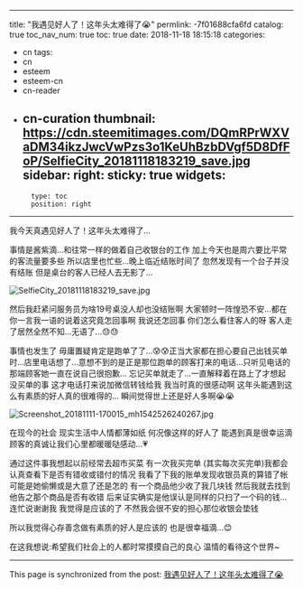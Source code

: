 
---
title: "我遇见好人了！这年头太难得了😭"
permlink: -7f01688cfa6fd
catalog: true
toc_nav_num: true
toc: true
date: 2018-11-18 18:15:18
categories:
- cn
tags:
- cn
- esteem
- esteem-cn
- cn-reader
- cn-curation
thumbnail: https://cdn.steemitimages.com/DQmRPrWXVaDM34ikzJwcVwPzs3o1KeUhBzbDVgf5D8DfFoP/SelfieCity_20181118183219_save.jpg
sidebar:
    right:
        sticky: true
widgets:
    -
        type: toc
        position: right
---


我今天真遇见好人了！这年头太难得了...

事情是酱紫滴...和往常一样的做着自己收银台的工作
加上今天也是周六要比平常的客流量要多些   所以店里也忙些...晚上临近结账时间了  忽然发现有一个台子并没有结账    但是桌台的客人已经人去无影了...

![SelfieCity_20181118183219_save.jpg](https://cdn.steemitimages.com/DQmRPrWXVaDM34ikzJwcVwPzs3o1KeUhBzbDVgf5D8DfFoP/SelfieCity_20181118183219_save.jpg)

然后我赶紧问服务员为啥19号桌没人却也没结账啊   大家顿时一阵惶恐不安...都在你一言我一语的说着这究竟怎回事啊    我说还怎回事   你们怎么看住客人的呀   客人走了居然全然不知...无语了...😓😓

事情也发生了  毋庸置疑肯定是跑单了了...😰😰正当大家都在担心要自己出钱买单时...店里电话想了...意想不到的是正是那位跑单的顾客打来的电话...只听见电话的那端顾客她一直在说自己很抱歉...   忘记买单就走了...一直解释着在路上了才想起没买单的事    这才电话打来说加微信转钱给我    我当时真的很感动啊    这年头能遇到这么有素质的好人真的很难得的...  瞬间觉得世上还是好人多啊😭😭

![Screenshot_20181111-170015_mh1542526240267.jpg](https://cdn.steemitimages.com/DQmPBxTC2qUWGpXf6kxzSroCCWLks9248d6rZKyeggSfySn/Screenshot_20181111-170015_mh1542526240267.jpg)

在现今的社会   现实生活中人情都薄如纸   何况像这样的好人了   能遇到真是很幸运滴   顾客的真诚让我们心里都暖暖哒感动...💗

通过这件事我想起以前经常去超市买菜   有一次我买完单   (其实每次买完单)我都会认真查看下是否有错收或错付的情况   我看了下我的账单发现收银员真的算错了帐   可能是她偷懒或是大意了还是怎的   有一个商品他少收了我几块钱    然后我就去找到他告之那个商品是否有收错   后来证实确实是他误认是同样的只扫了一个码的钱...连忙说谢谢我    我觉得是应该的了   不然我会很不安的担心那位收银会垫钱

所以我觉得心存善念做有素质的好人是应该的   也是很幸福滴...😊

在这我想说:希望我们社会上的人都时常摸摸自己的良心   温情的看待这个世界~

- - -

This page is synchronized from the post: [我遇见好人了！这年头太难得了😭](https://steemit.com/@annepink/-7f01688cfa6fd)
